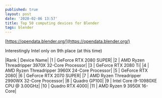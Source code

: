 ```yaml
---
published: true
layout: post
date: '2020-02-06 13:57'
title: Top 50 computing devices for Blender
tags: blender 
---
```

[https://opendata.blender.org/](https://opendata.blender.org/)

Interestingly Intel only on 9th place (at this time)

|Rank | Device Name|
|1 | GeForce RTX 2080 SUPER|
|2 | AMD Ryzen Threadripper 3970X 32-Core Processor|
|3 | GeForce RTX 2080 Ti|
|4 | AMD Ryzen Threadripper 3960X 24-Core Processor|
|5 | GeForce RTX 2080|
|6 | GeForce RTX 2070 SUPER|
|7 | AMD Ryzen Threadripper 2990WX 32-Core Processor|
|8 | Quadro GP100|
|9 | Intel Core i9-10980XE CPU @ 3.00GHz|
|10 | Quadro RTX 4000|
|11 | AMD Ryzen 9 3950X 16-Core| 

